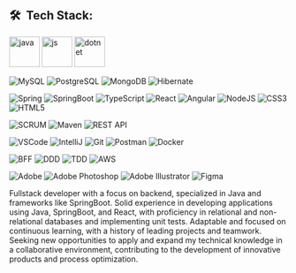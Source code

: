 ## 🛠 &nbsp;Tech Stack:

<!-- #### 🌐 Programming languages &nbsp; -->
<p align="left">
	
<img src="https://cdn.jsdelivr.net/gh/devicons/devicon/icons/java/java-original-wordmark.svg" alt="java" width="55" height="55"/> 
<img src="https://cdn.jsdelivr.net/gh/devicons/devicon@latest/icons/javascript/javascript-plain.svg" alt="js" width="55" height="55" />
<img src="https://cdn.jsdelivr.net/gh/devicons/devicon@latest/icons/dotnetcore/dotnetcore-original.svg" alt="dotnet" width="55" height="55" />
          
          
</p>
  
<!-- #### 🛢 Databases & Cloud Hosting &nbsp; --> 
<p align="left">
<img alt="MySQL" src="https://img.shields.io/badge/MySQL-%2300f.svg?style=flat&logo=MySQL&logoColor=white" /> 	
<img alt="PostgreSQL" src="https://img.shields.io/badge/-PostgreSQL-blue" />
<img alt="MongoDB" src="https://img.shields.io/badge/MONGODB-47A248.svg?&style=flat&logo=mongodb&logoColor=white" />
<img alt="Hibernate"src="https://img.shields.io/badge/HIBERNATE-121011.svg?&style=flat&logo=red-hat&logoColor=white" />
</p>
  
<!-- #### 🌱 Frameworks -->
<p align="left">
	
<img alt="Spring" src="https://img.shields.io/badge/Spring-%236DB33F.svg?style=flat&logo=Spring&logoColor=white" /> 
<img alt="SpringBoot" src="https://img.shields.io/badge/Spring%20Boot-6DB33F.svg?style=flat&logo=Spring-Boot&logoColor=white" />
<img alt="TypeScript" src="https://img.shields.io/badge/TYPESCRIPT-%23007ACC.svg?&style=flat&logo=typescript&logoColor=white" />
<img alt="React" src="https://img.shields.io/badge/React-%23007ACC.svg?&style=flat&logo=react&logoColor=white" />
<img alt="Angular" src="https://img.shields.io/badge/Angular-%23DD0031.svg?style=flat&logo=Angular&logoColor=white" />
<img alt="NodeJS" src="https://img.shields.io/badge/-Node-5FA04E?logo=nodedotjs&logoColor=white&style=flat" />
<img alt="CSS3" src="https://img.shields.io/badge/CSS3-%231572B6.svg?style=flat&logo=CSS3&logoColor=white" /> 
<img alt="HTML5" src="https://img.shields.io/badge/HTML55-%23E34F26.svg?style=flat&logo=HTML5&logoColor=white" /> 


</p>

	  
 <!-- #### 👉 Software & Tools -->
<p align="left">
<img alt="SCRUM" src="https://img.shields.io/badge/SCRUM-6DB33F.svg?&style=flat&logo=ddd&logoColor=white" />
<img alt="Maven" src="https://img.shields.io/badge/MAVEN-C71A36.svg?&style=flat&logo=apache-maven" />
<img alt="REST API" src="https://img.shields.io/badge/REST-02569B.svg?&style=flat&logo=rest&logoColor=white" />
</p><p align="left">
<img alt="VSCode" src="https://img.shields.io/badge/VSCODE-007ACC.svg?&style=flat&logo=visual-studio-code" />
<img alt="IntelliJ" src="https://img.shields.io/badge/INTELLIJ-000000.svg?&style=flat&logo=intellij-idea" />
<img alt="Git" src="https://img.shields.io/badge/Git%20-%23F05033.svg?logo=git&logoColor=white" />
<img alt="Postman" src="https://img.shields.io/badge/Postman-FF6C37?style=flat&logo=postman&logoColor=white" />
<img alt="Docker"src="https://img.shields.io/badge/Docker-%230db7ed.svg?style=flat&logo=Docker&logoColor=white" />
</p><p align="left">	
<img alt="BFF" src="https://img.shields.io/badge/BFF-F7DF1E.svg?&style=flat&logo=tdd&logoColor=white" />
<img alt="DDD" src="https://img.shields.io/badge/DOMAIN%20DD-02569B.svg?&style=flat&logo=ddd&logoColor=white" />
<img alt="TDD" src="https://img.shields.io/badge/TEST%20DD-E34F26.svg?&style=flat&logo=tdd&logoColor=white" />
<img alt="AWS" src="https://img.shields.io/badge/AMAZON%20AWS-232F3E.svg?&style=flat&logo=amazon-aws&logoColor=white" />
</p> 

 
<!-- #### ⚡ Graphic Designing -->
 <p align="left">
<img alt="Adobe" src="https://img.shields.io/badge/Adobe%20-%23FF0000.svg?logo=adobe&logoColor=white" />
<img alt="Adobe Photoshop" src="https://img.shields.io/badge/Adobe%20Photoshop-31A8FF?style=flat&logo=Adobe%20Photoshop&logoColor=black "/>  
<img alt="Adobe Illustrator" src="https://img.shields.io/badge/Adobe%20Illustrator-%23F24E1E.svg?style=flat&logo=Adobe%20Illustrator&Color=white"/>
<img alt="Figma" src="https://img.shields.io/badge/Figma-%23F24E1E.svg?style=flat&logo=Figma&logoColor=white"/> 
</p>


Fullstack developer with a focus on backend, specialized in Java and frameworks like SpringBoot. Solid experience in developing applications using Java, SpringBoot, and React, with proficiency in relational and non-relational databases and implementing unit tests. Adaptable and focused on continuous learning, with a history of leading projects and teamwork. Seeking new opportunities to apply and expand my technical knowledge in a collaborative environment, contributing to the development of innovative products and process optimization.
